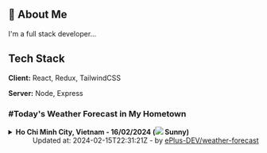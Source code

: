 ## 🚀 About Me
I'm a full stack developer...


## Tech Stack

**Client:** React, Redux, TailwindCSS

**Server:** Node, Express

### #Today's Weather Forecast in My Hometown



<details>
    <summary><b>Ho Chi Minh City, Vietnam - 16/02/2024 (<img src="https://cdn.weatherapi.com/weather/64x64/day/113.png" /> Sunny)</b>
    </summary>

    
<table>
    <tr>
        <th>Hour</th>
        <td>00:00</td><td>01:00</td><td>02:00</td><td>03:00</td><td>04:00</td><td>05:00</td><td>06:00</td><td>07:00</td><td>08:00</td><td>09:00</td><td>10:00</td><td>11:00</td><td>12:00</td><td>13:00</td><td>14:00</td><td>15:00</td><td>16:00</td><td>17:00</td><td>18:00</td><td>19:00</td><td>20:00</td><td>21:00</td><td>22:00</td><td>23:00</td>
    </tr>
    <tr>
        <th>Weather</th>
        <td><img src="https://cdn.weatherapi.com/weather/64x64/night/113.png"></img></td><td><img src="https://cdn.weatherapi.com/weather/64x64/night/113.png"></img></td><td><img src="https://cdn.weatherapi.com/weather/64x64/night/113.png"></img></td><td><img src="https://cdn.weatherapi.com/weather/64x64/night/113.png"></img></td><td><img src="https://cdn.weatherapi.com/weather/64x64/night/113.png"></img></td><td><img src="https://cdn.weatherapi.com/weather/64x64/night/116.png"></img></td><td><img src="https://cdn.weatherapi.com/weather/64x64/night/113.png"></img></td><td><img src="https://cdn.weatherapi.com/weather/64x64/day/113.png"></img></td><td><img src="https://cdn.weatherapi.com/weather/64x64/day/113.png"></img></td><td><img src="https://cdn.weatherapi.com/weather/64x64/day/113.png"></img></td><td><img src="https://cdn.weatherapi.com/weather/64x64/day/113.png"></img></td><td><img src="https://cdn.weatherapi.com/weather/64x64/day/113.png"></img></td><td><img src="https://cdn.weatherapi.com/weather/64x64/day/116.png"></img></td><td><img src="https://cdn.weatherapi.com/weather/64x64/day/116.png"></img></td><td><img src="https://cdn.weatherapi.com/weather/64x64/day/113.png"></img></td><td><img src="https://cdn.weatherapi.com/weather/64x64/day/116.png"></img></td><td><img src="https://cdn.weatherapi.com/weather/64x64/day/113.png"></img></td><td><img src="https://cdn.weatherapi.com/weather/64x64/day/113.png"></img></td><td><img src="https://cdn.weatherapi.com/weather/64x64/day/113.png"></img></td><td><img src="https://cdn.weatherapi.com/weather/64x64/night/113.png"></img></td><td><img src="https://cdn.weatherapi.com/weather/64x64/night/113.png"></img></td><td><img src="https://cdn.weatherapi.com/weather/64x64/night/113.png"></img></td><td><img src="https://cdn.weatherapi.com/weather/64x64/night/113.png"></img></td><td><img src="https://cdn.weatherapi.com/weather/64x64/night/113.png"></img></td>
    </tr>
    <tr>
        <th>Condition</th>
        <td width="200px">Clear </td><td width="200px">Clear </td><td width="200px">Clear </td><td width="200px">Clear </td><td width="200px">Clear </td><td width="200px">Partly cloudy</td><td width="200px">Clear </td><td width="200px">Sunny</td><td width="200px">Sunny</td><td width="200px">Sunny</td><td width="200px">Sunny</td><td width="200px">Sunny</td><td width="200px">Partly Cloudy </td><td width="200px">Partly Cloudy </td><td width="200px">Sunny</td><td width="200px">Partly Cloudy </td><td width="200px">Sunny</td><td width="200px">Sunny</td><td width="200px">Sunny</td><td width="200px">Clear </td><td width="200px">Clear </td><td width="200px">Clear </td><td width="200px">Clear </td><td width="200px">Clear </td>
    </tr>
    <tr>
        <th>Temperature</th>
        <td>26.5 °C</td><td>26.4 °C</td><td>26.1 °C</td><td>25.7 °C</td><td>25.4 °C</td><td>26 °C</td><td>24.8 °C</td><td>25.4 °C</td><td>27.6 °C</td><td>30 °C</td><td>32.2 °C</td><td>34 °C</td><td>35.3 °C</td><td>36.4 °C</td><td>37.6 °C</td><td>37.6 °C</td><td>34.8 °C</td><td>32.5 °C</td><td>29.6 °C</td><td>27.8 °C</td><td>27.3 °C</td><td>26.9 °C</td><td>26.7 °C</td><td>26.3 °C</td>
    </tr>
    <tr>
        <th>Wind</th>
        <td>18.7 kph</td><td>14.8 kph</td><td>11.2 kph</td><td>9 kph</td><td>7.2 kph</td><td>6.8 kph</td><td>7.2 kph</td><td>7.2 kph</td><td>9 kph</td><td>9 kph</td><td>9 kph</td><td>8.6 kph</td><td>7.9 kph</td><td>6.8 kph</td><td>2.9 kph</td><td>13.3 kph</td><td>26.3 kph</td><td>26.6 kph</td><td>24.5 kph</td><td>24.5 kph</td><td>23.4 kph</td><td>23.4 kph</td><td>21.6 kph</td><td>19.8 kph</td>
    </tr>
</table>

</details>

<div align="right">
    Updated at: 2024-02-15T22:31:21Z - by <a target="_blank"
        href="https://github.com/ePlus-DEV/weather-forecast">ePlus-DEV/weather-forecast</a>
</div>